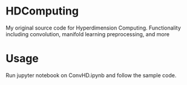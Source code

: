 # HDComputing
My original source code for Hyperdimension Computing. Functionality including convolution, manifold learning preprocessing, and more

# Usage
Run jupyter notebook on ConvHD.ipynb and follow the sample code. 
